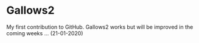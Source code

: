 # Gallows2
My first contribution to GitHub. 
Gallows2 works but will be improved in the coming weeks ... (21-01-2020)
